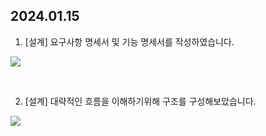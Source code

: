 ## 2024.01.15
1. [설계] 요구사항 명세서 및 기능 명세서를 작성하였습니다.

![](https://github.com/BoyCho/ProblemSolving/assets/53038672/4c3d0703-c7e7-474a-86f2-43568c0edb2b)


<br>

2. [설계] 대략적인 흐름을 이해하기위해 구조를 구성해보았습니다.

![](https://github.com/BoyCho/ProblemSolving/assets/53038672/7b38fa19-c0d1-421d-b605-f81946d533f5)